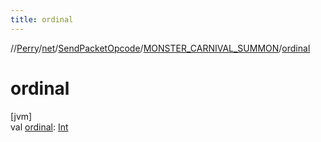 ```yaml
---
title: ordinal
---
```

//[Perry](../../../../index.html)/[net](../../index.html)/[SendPacketOpcode](../index.html)/[MONSTER_CARNIVAL_SUMMON](index.html)/[ordinal](ordinal.html)



# ordinal



[jvm]\
val [ordinal](ordinal.html): [Int](https://kotlinlang.org/api/latest/jvm/stdlib/kotlin/-int/index.html)





